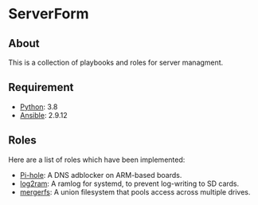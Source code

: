 # ServerForm

## About
This is a collection of playbooks and roles for server managment.

## Requirement
- [Python](https://www.python.org): 3.8
- [Ansible](https://www.ansible.com): 2.9.12

## Roles 
Here are a list of roles which have been implemented:
- [Pi-hole](https://pi-hole.net): A DNS adblocker on ARM-based boards.
- [log2ram](https://github.com/azlux/log2ram): A ramlog for systemd, to prevent log-writing to SD cards.
- [mergerfs](https://github.com/trapexit/mergerfs): A union filesystem that pools access across multiple drives.